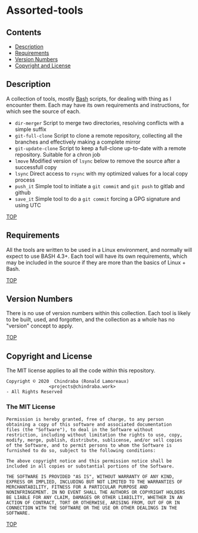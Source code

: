 # Assorted-tools

## Contents

- [Description](#description)
- [Requirements](#requirements)
- [Version Numbers](#version-numbers)
- [Copyright and License](#copyright-and-license)


## Description

A collection of tools, mostly [Bash][bash] scripts, for dealing with thing as I encounter them. Each may have its own requirements and instructions, for which see the source of each.

- `dir-merger` Script to merge two directories, resolving conflicts with a simple suffix
- `git-full-clone` Script to clone a remote repository, collecting all the branches and effectively making a complete mirror
- `git-update-clone` Script to keep a full-clone up-to-date with a remote repository. Suitable for a chron job
- `lmove` Modified version of `lsync` below to remove the source after a successfull copy
- `lsync` Direct access to `rsync` with my optimized values for a local copy process
- `push_it` Simple tool to initiate a `git commit` and `git push` to gitlab and github
- `save_it` Simple tool to do a `git commit` forcing a GPG signature and using UTC

[TOP](#contents)

## Requirements

All the tools are written to be used in a Linux environment, and normally will expect to use BASH 4.3+. Each tool will have its own requirements, which may be included in the source if they are more than the basics of Linux + Bash.

[TOP](#contents)

## Version Numbers

There is no use of version numbers within this collection. Each tool is likely to be built, used, and forgotten, and the collection as a whole has no "version" concept to apply.

[TOP](#contents)

## Copyright and License

The MIT license applies to all the code within this repository.

    Copyright © 2020  Chindraba (Ronald Lamoreaux)
                    <projects@chindraba.work>
    - All Rights Reserved

### The MIT License

    Permission is hereby granted, free of charge, to any person
    obtaining a copy of this software and associated documentation
    files (the "Software"), to deal in the Software without
    restriction, including without limitation the rights to use, copy,
    modify, merge, publish, distribute, sublicense, and/or sell copies
    of the Software, and to permit persons to whom the Software is
    furnished to do so, subject to the following conditions:

    The above copyright notice and this permission notice shall be
    included in all copies or substantial portions of the Software.

    THE SOFTWARE IS PROVIDED "AS IS", WITHOUT WARRANTY OF ANY KIND,
    EXPRESS OR IMPLIED, INCLUDING BUT NOT LIMITED TO THE WARRANTIES OF
    MERCHANTABILITY, FITNESS FOR A PARTICULAR PURPOSE AND
    NONINFRINGEMENT. IN NO EVENT SHALL THE AUTHORS OR COPYRIGHT HOLDERS
    BE LIABLE FOR ANY CLAIM, DAMAGES OR OTHER LIABILITY, WHETHER IN AN
    ACTION OF CONTRACT, TORT OR OTHERWISE, ARISING FROM, OUT OF OR IN
    CONNECTION WITH THE SOFTWARE OR THE USE OR OTHER DEALINGS IN THE
    SOFTWARE.

[TOP](#contents)


  [bash]: https://www.gnu.org/software/bash/
